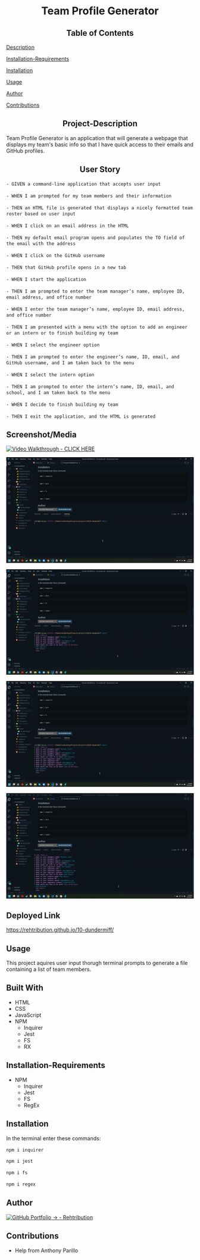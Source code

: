 <h1 align="center">Team Profile Generator</h1>

<h2 align="center">Table of Contents</h2>

  [Description](#Project-Description)
  
  [Installation-Requirements](##Installation-Requirements)
  
  [Installation](##Installation)
  
  [Usage](##Usage)
  
  [Author](##Author) 

  [Contributions](##Contributions)
  

<h2 align="center">Project-Description</h2>
Team Profile Generator is an application that will generate a webpage that displays my team's basic info so that I have quick access to their emails and GitHub profiles.

<h2 align="center">User Story</h2>

```
- GIVEN a command-line application that accepts user input

- WHEN I am prompted for my team members and their information

- THEN an HTML file is generated that displays a nicely formatted team roster based on user input

- WHEN I click on an email address in the HTML

- THEN my default email program opens and populates the TO field of the email with the address

- WHEN I click on the GitHub username

- THEN that GitHub profile opens in a new tab

- WHEN I start the application

- THEN I am prompted to enter the team manager’s name, employee ID, email address, and office number

- WHEN I enter the team manager’s name, employee ID, email address, and office number

- THEN I am presented with a menu with the option to add an engineer or an intern or to finish building my team

- WHEN I select the engineer option

- THEN I am prompted to enter the engineer’s name, ID, email, and GitHub username, and I am taken back to the menu

- WHEN I select the intern option

- THEN I am prompted to enter the intern’s name, ID, email, and school, and I am taken back to the menu

- WHEN I decide to finish building my team

- THEN I exit the application, and the HTML is generated
```


## Screenshot/Media

[![Video Walkthrough - CLICK HERE](https://img.shields.io/badge/Video_Walkthrough-CLICK_HERE-lightblue?style=for-the-badge)](https://drive.google.com/file/d/18o4zFH1GHJCwxWYoMX-e2L15-nEe4EP5)

![usageGif1](https://github.com/Rehtribution/10-dundermiff/blob/824b1e80ed12c6fb0a86054ba67a60c272429abe/src/media/dunder-gif-1.gif)

![usageGif2](https://github.com/Rehtribution/10-dundermiff/blob/bea13316f86243afc70838844fbeaeac823e4139/src/media/dunder-gif-2.gif)

![usageGif3](https://github.com/Rehtribution/10-dundermiff/blob/bea13316f86243afc70838844fbeaeac823e4139/src/media/dunder-gif-3.gif)

![usageGif4](https://github.com/Rehtribution/10-dundermiff/blob/bea13316f86243afc70838844fbeaeac823e4139/src/media/dunder-gif-4.gif)



## Deployed Link

https://rehtribution.github.io/10-dundermiff/

## Usage
This project aquires user input thorugh terminal prompts to generate a file containing a list of team members.
## Built With

- HTML
- CSS
- JavaScript
- NPM
    - Inquirer
    - Jest
    - FS
    - RX

## Installation-Requirements
- NPM
    - Inquirer
    - Jest
    - FS
    - RegEx
## Installation
In the terminal enter these commands:
```bash
npm i inquirer
```
```bash
npm i jest
```
```bash
npm i fs
```
```bash
npm i regex
```

## Author

[![GitHub Portfolio -> - Rehtribution](https://img.shields.io/badge/GitHub_Portfolio_-->-Rehtribution-darkred?style=for-the-badge)](https://github.com/Rehtribution)

## Contributions

- Help from Anthony Parillo
